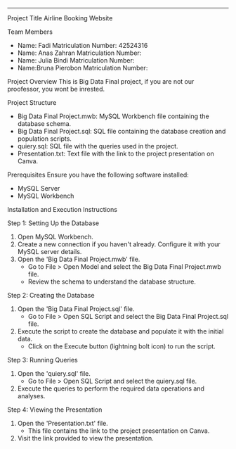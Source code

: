 
---

Project Title
Airline Booking Website

Team Members
- Name: Fadi
  Matriculation Number: 42524316
- Name: Anas Zahran
  Matriculation Number: 
- Name: Julia Bindi
  Matriculation Number:
- Name:Bruna Pierobon
  Matriculation Number: 

Project Overview
This is Big Data Final project, if you are not our proofessor, you wont be inrested.

Project Structure
- Big Data Final Project.mwb: MySQL Workbench file containing the database schema.
- Big Data Final Project.sql: SQL file containing the database creation and population scripts.
- quiery.sql: SQL file with the queries used in the project.
- Presentation.txt: Text file with the link to the project presentation on Canva.

Prerequisites
Ensure you have the following software installed:
- MySQL Server
- MySQL Workbench

Installation and Execution Instructions

Step 1: Setting Up the Database
1. Open MySQL Workbench.
2. Create a new connection if you haven't already. Configure it with your MySQL server details.
3. Open the 'Big Data Final Project.mwb' file.
   - Go to File > Open Model and select the Big Data Final Project.mwb file.
   - Review the schema to understand the database structure.

Step 2: Creating the Database
1. Open the 'Big Data Final Project.sql' file.
   - Go to File > Open SQL Script and select the Big Data Final Project.sql file.
2. Execute the script to create the database and populate it with the initial data.
   - Click on the Execute button (lightning bolt icon) to run the script.

Step 3: Running Queries
1. Open the 'quiery.sql' file.
   - Go to File > Open SQL Script and select the quiery.sql file.
2. Execute the queries to perform the required data operations and analyses.

Step 4: Viewing the Presentation
1. Open the 'Presentation.txt' file.
   - This file contains the link to the project presentation on Canva.
2. Visit the link provided to view the presentation.

